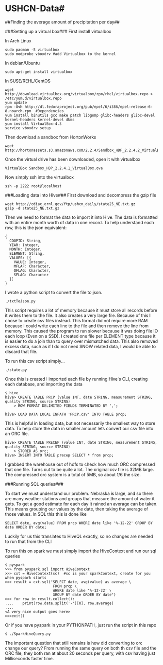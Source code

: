 # USHCN-Data#
##Finding the average amount of precipitation per day##

###Setting up a virtual box###
First install virtualbox

In Arch Linux

    sudo pacman -S virtualbox
    sudo modprobe vboxdrv #add Virtualbox to the kernel
In debian/Ubuntu

    sudo apt-get install virtualbox 
In SUSE/REHL/CentOS

    wget http://download.virtualbox.org/virtualbox/rpm/rhel/virtualbox.repo > /etc/yum.d/virtualbox.repo
    yum update
    rpm -Uvh http://dl.fedoraproject.org/pub/epel/6/i386/epel-release-6-8.noarch.rpm  #Dependencies
    yum install binutils gcc make patch libgomp glibc-headers glibc-devel kernel-headers kernel-devel dkms
    yum install VirtualBox-4.3
    service vboxdrv setup

Then download a sandbox from HortonWorks

    wget http://hortonassets.s3.amazonaws.com/2.2.4/Sandbox_HDP_2.2.4.2_VirtualBox.ova
Once the virtual drive has been downloaded, open it with virtualbox

    VirtualBox Sandbox_HDP_2.2.4.1_VirtualBox.ova
Now simply ssh into the virtualbox

    ssh -p 2222 root@localhost
    
###Loading data into Hive###
First download and decompress the gzip file

    wget http://cdiac.ornl.gov/ftp/ushcn_daily/state25_NE.txt.gz
    gzip -d state25_NE.txt.gz
Then we need to format the data to import it into Hive.
The data is formatted with an entire month worth of data in one record.
To help understand each row, this is the json equivalent:

    {
      COOPID: String,
      YEAR: Integer,
      MONTH: Integer,
      ELEMENT: String,
      VALUES: [{
        VALUE: Integer,
        MFLAF: Character,
        QFLAG: Character,
        SFLAG: Character
      }]
    }
I wrote a python script to convert the file to json.

    ./txtToJson.py
This script requires a lot of memory because it must store all records before it writes them to the file. It also creates a very large file. Because of this I chose to create csv files instead.  This format did not require more RAM because I could write each line to the file and then remove the line from memory. This caused the program to run slower because it was doing file IO each loop (Even on a SSD). I created one file per ELEMENT type because it is easier to do a join than to query over mismatched data.  This also removed excess data, such as if I do not need SNOW related data, I would be able to discard that file.

To run this csv script simply...

    ./state.py

Once this is created I imported each file by running Hive's CLI, creating each database, and importing the data

    $ hive
    hive> CREATE TABLE PRCP (value INT, date STRING, measurement STRING, quality STRING, source STRING) 
        > ROW FORMAT DELIMITED FIELDS TERMINATED BY ',';
        
    hive> LOAD DATA LOCAL INPATH 'PRCP.csv' INTO TABLE prcp; 

This is helpful in loading data, but not necessarily the smallest way to store data.  To help store the data in smaller amount lets convert our csv file into an ORC file.

    hive> CREATE TABLE PRECEP (value INT, date STRING, measurement STRING, quality STRING, source STRING) 
        > STORED AS orc;
    hive> INSERT INTO TABLE precep SELECT * from prcp;
    
I grabbed the warehouse out of hdfs to check how much ORC compressed that one file.  Turns out to be quite a lot.  The original csv file is 32MB large. The compressed orc system is a total of 5MB, so about 1/6 the size.

###Running SQL queries###

To start we must understand our problem.  Nebraska is large, and so there are many weather stations and groups that measure the amount of water it gets.  To get a good estimate for each day it rained an average can be taken. This means grouping our values by the date, then taking the average of those values.  In SQL this this is done like

    SELECT date, avg(value) FROM prcp WHERE date like '%-12-22' GROUP BY date ORDER BY date;
Luckily for us this translates to HiveQL exactly, so no changes are needed to run that from the CLI

To run this on spark we must simply import the HiveContext and run our sql queries

    $ pyspark
    >>> from pyspark.sql import HiveContext
    >>> cxt = HiveContext(sc)  #sc is your sparkContext, create for you when pyspark starts
    >>> result = cxt.sql("SELECT date, avg(value) as average \
                          FROM prcp \
                          WHERE date like '%-12-22' \
                          GROUP BY date ORDER BY date")
    >>> for row in result.collect():
    ....    print(row.date.split('-')[0], row.average)
    ....
    <A very nice output goes here>
    >>>exit()
Or if you have pyspark in your PYTHONPATH, just run the script in this repo

    $ ./SparkHiveQuery.py
The important question that still remains is how did converting to orc change our query?  From running the same query on both th csv file and the ORC file, they both ran at about 20 seconds per query, with csv having just Milliseconds faster time.
